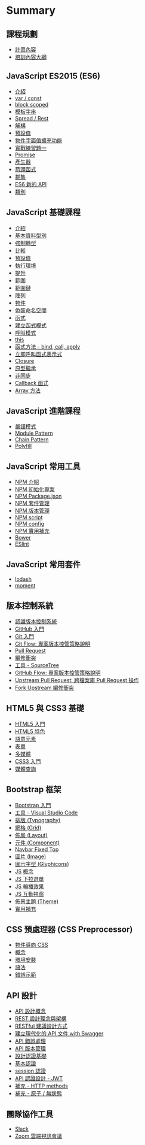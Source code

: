 # Summary

## 課程規劃

* [計畫內容](objective.md)
* [培訓內容大綱](outline.md)

## JavaScript ES2015 (ES6)

* [介紹](js/es6/README.md)
* [var / const](js/es6/const.md)
* [block scoped](js/es6/block-scoped.md)
* [模板字串](js/es6/template-literals.md)
* [Spread / Rest](js/es6/spread-rest.md)
* [解構](js/es6/destructuring.md)
* [預設值](js/es6/default.md)
* [物件字面值擴充功能](js/es6/object-literal.md)
* [實戰練習題一](js/es6/ex01.md)
* [Promise](js/es6/promise.md)
* [產生器](js/es6/generators.md)
* [箭頭函式](js/es6/arrow.md)
* [群集](js/es6/collections.md)
* [ES6 新的 API](js/es6/new-api.md)
* [類別](js/es6/classes.md)

<!--
* [模組](js/es6/modules.md)
* [Generators]()
* [Enhanced Object Properties]()
* [Extended Parameter Handling]()
* [Symbol Type]()
* [Iterators]()
* [New Built-In Methods]()
* [Typed Arrays]()
* [Meta-Programming]()
-->

## JavaScript 基礎課程

* [介紹](js/foundation/README.md)
* [基本資料型別](js/foundation/type.md)
* [強制轉型](js/foundation/coercion.md)
* [比較](js/foundation/comparison.md)
* [預設值](js/foundation/default-value.md)
* [執行環境](js/foundation/execution-content.md)
* [提升](js/foundation/hoisting.md)
* [範圍](js/foundation/scope.md)
* [範圍鏈](js/foundation/the-scope-chain.md)
* [陣列](js/foundation/array.md)
* [物件](js/foundation/object.md)
* [偽裝命名空間](js/foundation/fake-namespace.md)
* [函式](js/foundation/function.md)
* [建立函式模式](js/foundation/create-function.md)
* [呼叫模式](js/foundation/invocation-function.md)
* [this](js/foundation/this.md)
* [函式方法 - bind, call, apply](js/foundation/function-method.md)
* [立即呼叫函式表示式](js/foundation/llfe.md)
* [Closure](js/foundation/closure.md)
* [原型繼承](js/foundation/prototype.md)
* [非同步](js/foundation/async.md)
* [Callback 函式](js/foundation/callback.md)
* [Array 方法](js/foundation/array-method.md)

## JavaScript 進階課程

* [嚴謹模式](js/foundation/mise/strict-mode.md)
* [Module Pattern](js/foundation/mise/module-pattern.md)
* [Chain Pattern](js/foundation/mise/chain-pattern.md)
* [Polyfill](js/foundation/mise/polyfill.md)

<!--
* [函數程式設計](js/foundation/functional-programming.md)
* [typeof vs instanceof](js/foundation/mise/typeof-and-instanceof.md)
-->

## JavaScript 常用工具

* [NPM 介紹](js/tools/npm/README.md)
* [NPM 初始化專案](js/tools/npm/init.md)
* [NPM Package.json](js/tools/npm/package.md)
* [NPM 套件管理](js/tools/npm/install.md)
* [NPM 版本管理](js/tools/npm/version.md)
* [NPM script](js/tools/npm/script.md)
* [NPM config](js/tools/npm/config.md)
* [NPM 實用補充](js/tools/npm/mise.md)
* [Bower](js/tools/bower.md)
* [ESlint](js/tools/eslint/README.md)

## JavaScript 常用套件

* [lodash](js/packages/lodash.md)
* [moment](js/packages/moment.md)

## 版本控制系統

* [認識版本控制系統](vcs/README.md)
* [GitHub 入門](vcs/github/README.md)
* [Git 入門](vcs/git/README.md)
* [Git Flow: 專案版本控管策略說明](vcs/git/flow/README.md)
* [Pull Request](vcs/git/pull-request/README.md)
* [編修衝突](vcs/git/conflict/README.md)
* [工具 - SourceTree](tools/sourcetree/README.md)
* [GitHub Flow: 專案版本控管策略說明](vcs/git/githubflow/README.md)
* [Upstream Pull Request: 跨檔案庫 Pull Request 操作](vcs/git/upstream-pull-request/README.md)
* [Fork Upstream 編修衝突](vcs/git/fork-upstream-conflict/README.md)

## HTML5 與 CSS3 基礎

* [HTML5 入門](html5/README.md)
* [HTML5 特色](html5/characteristic/README.md)
* [語意元素](html5/semantic/README.md)
* [表單](html5/form/README.md)
* [多媒體](html5/media/README.md)
* [CSS3 入門](html5/css3/README.md)
* [媒體查詢](html5/mediaqueries/README.md)

## Bootstrap 框架

* [Bootstrap 入門](bootstrap/README.md)
* [工具 - Visual Studio Code](tools/vscode/README.md)
* [排版 (Typography)](bootstrap/typography/README.md)
* [網格 (Grid)](bootstrap/grid/README.md)
* [佈局 (Layout)](bootstrap/layout/README.md)
* [元件 (Component)](bootstrap/components/README.md)
* [Navbar Fixed Top](bootstrap/navbar-fixed-top/README.md)
* [圖片 (Image)](bootstrap/image/README.md)
* [圖示字型 (Glyphicons)](bootstrap/glyphicons/README.md)
* [JS 概念](bootstrap/js/README.md)
* [JS 下拉選單](bootstrap/js-dropdown/README.md)
* [JS 輪播效果](bootstrap/js-carousel/README.md)
* [JS 互動視窗](bootstrap/js-modal/README.md)
* [佈景主題 (Theme)](bootstrap/theme/README.md)
* [實用補充](bootstrap/tips/README.md)

<!--
* [JS 折疊與手風琴效果](bootstrap/js-collapse/README.md)
* [JS 頁籤](bootstrap/js-tab/README.md)
-->

## CSS 預處理器 (CSS Preprocessor)

* [物件導向 CSS](preprocessor/oocss/README.md)
* [概念](preprocessor/README.md)
* [環境安裝](preprocessor/install/README.md)
* [語法](preprocessor/syntax/README.md)
* [錯誤示範](preprocessor/not-good/README.md)

## API 設計

* [API 設計概念](api-design/README.md)
* [REST 設計理念與架構](api-design/rest/README.md)
* [RESTful 建議設計方式](api-design/restful/README.md)
* [建立現代化的 API 文件 with Swagger](api-design/document/README.md)
* [API 錯誤處理](api-design/error/README.md)
* [API 版本管理](api-design/version/README.md)
* [設計認證基礎](api-design/authentication/README.md)
* [基本認證](api-design/authentication/basic.md)
* [session 認證](api-design/authentication/session.md)
* [API 認證設計 - JWT](api-design/authentication/jwt.md)
* [補充 - HTTP methods](api-design/mise/http-methods.md)
* [補充 - 原子 / 無狀態](api-design/mise/README.md)

<!-- * [API 安全](api-design/security/README.md) -->

## 團隊協作工具

* [Slack](tools/slack/README.md)
* [Zoom 雲端視訊會議](tools/zoom/README.md)

<!--
* [XSS 攻擊](api-design/security/attack/xss.md)
* [DOS 攻擊](api-design/security/attack/dos.md)
* [CSRF 攻擊](api-design/security/attack/csrf.md)
* [SQL Injection](api-design/security/attack/sql-injection.md)
 -->

<!--
* [補充](api-design/mise/README.md)
* [GraphQL](api-design/graphql/README.md)
-->
